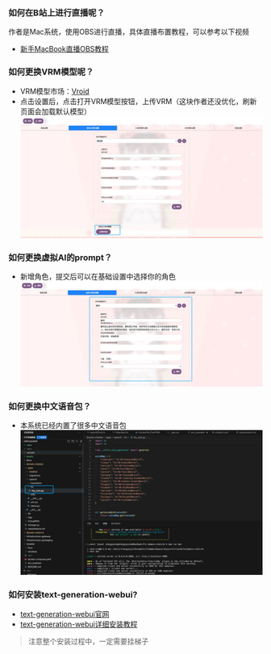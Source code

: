 ### 如何在B站上进行直播呢？

作者是Mac系统，使用OBS进行直播，具体直播布置教程，可以参考以下视频
- [新手MacBook直播OBS教程](https://www.bilibili.com/video/BV1aB4y1P7BK/?spm_id_from=333.999.0.0)

### 如何更换VRM模型呢？

- VRM模型市场：[Vroid](https://hub.vroid.com/)
- 点击设置后，点击打开VRM模型按钮，上传VRM（这块作者还没优化，刷新页面会加载默认模型）
![](docs/16925246168293.jpg)

### 如何更换虚拟AI的prompt？

- 新增角色，提交后可以在基础设置中选择你的角色
![](docs/16925246793101.jpg)

### 如何更换中文语音包？
- 本系统已经内置了很多中文语音包
![](docs/16925247438437.jpg)

### 如何安装text-generation-webui?

- [text-generation-webui官网](https://github.com/oobabooga/text-generation-webui)
- [text-generation-webui详细安装教程](https://www.bilibili.com/video/BV1gM4y1J7dD/?spm_id_from=333.788&vd_source=11f40bfaa73ba3e80ac4ad36fb18f359)
> 注意整个安装过程中，一定需要挂梯子